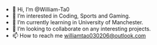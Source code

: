 - 👋 Hi, I’m @William-Ta0
- 👀 I’m interested in Coding, Sports and Gaming.
- 🌱 I’m currently learning in University of Manchester.
- 💞️ I’m looking to collaborate on any interesting projects.
- 📫 How to reach me williamtao030206@outlook.com

<!---
William-Ta0/William-Ta0 is a ✨ special ✨ repository because its `README.md` (this file) appears on your GitHub profile.
You can click the Preview link to take a look at your changes.
--->
